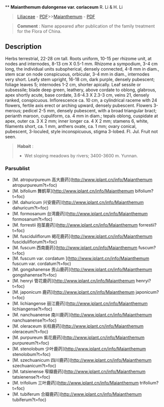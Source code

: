 ** **Maianthemum dulongense var. coriaceum** R. Li & H. Li

> [Liliaceae](http://www.iplant.cn/info/Liliaceae?t=foc) - [PDF](http://www.iplant.cn/foc/pdf/Liliaceae.pdf)>>[Maianthemum](http://www.iplant.cn/info/Maianthemum?t=foc) - [PDF](http://www.iplant.cn/foc/pdf/Maianthemum.pdf)

> **Comment** : 
> Name appeared after publication of the family treatment for the Flora of China.

## Description

Herbs terrestrial, 22-28 cm tall. Roots uniform, 10-15 per rhizome unit, at nodes and internodes, 8-13 cm X 0.5-1 mm. Rhizome a sympodium, 3-4 cm long, the individual units subspherical, densely connected, 4-8 mm in diam., stem scar on node conspicuous, orbicular, 3-4 mm in diam., internodes very short. Leafy stem upright, 16-18 cm, dark purple, densely pubescent; foliage leaves 5; internodes 1-2 cm, shorter apically. Leaf sessile or subsessile; blade deep green, leathery, above cordate to oblong, glabrous, apex shortly acute, base cordate, 3.6-4.3 X 2.3-3 cm, veins 21, densely ranked, conspicuous. Inflorescence ca. 10 cm, a cylindrical raceme with 24 flowers, fertile axis erect or arching upward, densely pubescent. Flowers 3-merous; pedicel 2-5 mm, densely pubescent, with a broad triangular bract; perianth maroon, cupuliform, ca. 4 mm in diam.; tepals oblong, cuspidate at apex, outer ca. 3 X 2 mm; inner longer ca. 4 X 2 mm; stamens 6, white, filaments short, ca. 1 mm, anthers ovate, ca. 1 mm; ovary conical, pubescent, 3-loculed, style inconspicuous, stigma 3-lobed. Fl. Jul. Fruit not seen.


> **Habait** : 
>* Wet sloping meadows by rivers; 3400-3600 m. Yunnan.


### Parsublist

* [M.  atropurpureum  高大鹿药](http://www.iplant.cn/info/Maianthemum atropurpureum?t=foc)
* [M.  bifolium  舞鹤草](http://www.iplant.cn/info/Maianthemum bifolium?t=foc)
* [M.  dahuricum  兴安鹿药](http://www.iplant.cn/info/Maianthemum dahuricum?t=foc)
* [M.  formosanum  台湾鹿药](http://www.iplant.cn/info/Maianthemum formosanum?t=foc)
* [M.  forrestii  抱茎鹿药](http://www.iplant.cn/info/Maianthemum forrestii?t=foc)
* [M.  fusciduliflorum  褐花鹿药](http://www.iplant.cn/info/Maianthemum fusciduliflorum?t=foc)
* [M.  fuscum  西南鹿药](http://www.iplant.cn/info/Maianthemum fuscum?t=foc)
* [M.  fuscum var. cordatum  ](http://www.iplant.cn/info/Maianthemum fuscum var. cordatum?t=foc)
* [M.  gongshanense  贡山鹿药](http://www.iplant.cn/info/Maianthemum gongshanense?t=foc)
* [M.  henryi  管花鹿药](http://www.iplant.cn/info/Maianthemum henryi?t=foc)
* [M.  japonicum  鹿药](http://www.iplant.cn/info/Maianthemum japonicum?t=foc)
* [M.  lichiangense  丽江鹿药](http://www.iplant.cn/info/Maianthemum lichiangense?t=foc)
* [M.  nanchuanense  南川鹿药](http://www.iplant.cn/info/Maianthemum nanchuanense?t=foc)
* [M.  oleraceum  长柱鹿药](http://www.iplant.cn/info/Maianthemum oleraceum?t=foc)
* [M.  purpureum  紫花鹿药](http://www.iplant.cn/info/Maianthemum purpureum?t=foc)
* [M.  stenolobum  少叶鹿药](http://www.iplant.cn/info/Maianthemum stenolobum?t=foc)
* [M.  szechuanicum  四川鹿药](http://www.iplant.cn/info/Maianthemum szechuanicum?t=foc)
* [M.  tatsienense  窄瓣鹿药](http://www.iplant.cn/info/Maianthemum tatsienense?t=foc)
* [M.  trifolium  三叶鹿药](http://www.iplant.cn/info/Maianthemum trifolium?t=foc)
* [M.  tubiferum  合瓣鹿药](http://www.iplant.cn/info/Maianthemum tubiferum?t=foc)
